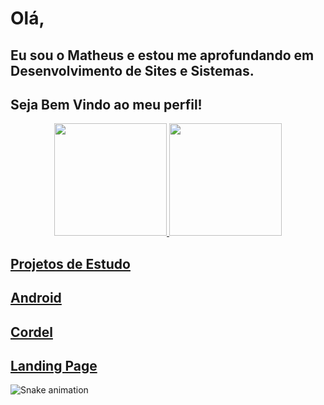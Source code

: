 # Olá,
## Eu sou o Matheus e estou me aprofundando em Desenvolvimento de Sites e Sistemas.
## Seja Bem Vindo ao meu perfil!

<div align="center">
  <a href="https://github.com/maxthexus">
  <img height="180em" src="https://github-readme-stats.vercel.app/api?username=maxthexus&show_icons=true&theme=highcontrast&include_all_commits=true&count_private=true"/>
  <img height="180em" src="https://github-readme-stats.vercel.app/api/top-langs/?username=maxthexus&layout=compact&langs_count=7&theme=highcontrast"/>
</div>

<div>

## Projetos de Estudo


<h2><a href="https://maxthexus.github.io/ANDROID/" target="_blank" >Android</a></h2>
<h2><a href="https://maxthexus.github.io/CORDEL/"  target="_blank" >Cordel</a></h2>
<h2><a href="https://maxthexus.github.io/LANDING-PAGE/"  target="_blank" >Landing Page</a></h2>

</div>

<div> 

 
  ![Snake animation](https://github.com/maxthexus/maxthexus/blob/output/github-contribution-grid-snake.svg)
 
</div>
